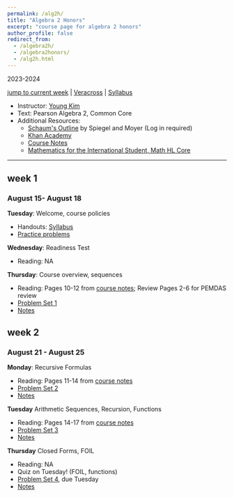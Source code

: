 ```yaml
---
permalink: /alg2h/
title: "Algebra 2 Honors"
excerpt: "course page for algebra 2 honors"
author_profile: false
redirect_from: 
  - /algebra2h/
  - /algebra2honors/
  - /alg2h.html
---
```

2023-2024


[jump to current week](#week-2) | [Veracross](https://accounts.veracross.com/vcs/portals/login) | [Syllabus](/files/alg2h/2324Alg2HSyllabus.pdf)

  * Instructor: [Young Kim](https://yxyzyxy.github.io/)
  * Text: Pearson Algebra 2, Common Core
  * Additional Resources:
    * [Schaum's Outline](https://drive.google.com/file/d/1ukws6VYOhGW4ATlJA-4aA0jrcP24paRJ/view?usp=sharing) by Spiegel and Moyer (Log in required)
    * [Khan Academy](https://www.khanacademy.org/math/algebra-home)
    * [Course Notes](/files/alg2coursenotes.pdf)
    * [Mathematics for the International Student, Math HL Core](https://www.haesemathematics.com/books/mathematics-core-topics-hl)
  
---

## week 1
### August 15- August 18
**Tuesday**: Welcome, course policies
  * Handouts: [Syllabus](/files/alg2h/2324Alg2HSyllabus.pdf)
  * [Practice problems](/files/2324alg2prelimpractice.pdf)
    
**Wednesday**: Readiness Test
  * Reading: NA
    
**Thursday**: Course overview, sequences
  * Reading: Pages 10-12 from [course notes](/files/alg2coursenotes.pdf); Review Pages 2-6 for PEMDAS review
  * [Problem Set 1](/files/alg2h/2324alg2hhw01f.pdf)
  * [Notes](/files/alg2h/081723hp2.pdf)
  
## week 2
### August 21 - August 25
**Monday**: Recursive Formulas
  * Reading: Pages 11-14 from [course notes](/files/alg2coursenotes.pdf)
  * [Problem Set 2](/files/alg2h/2324alg2hhw02f.pdf)
  * [Notes](/files/alg2h/082123p2.pdf)

**Tuesday** Arithmetic Sequences, Recursion, Functions
  * Reading: Pages 14-17 from [course notes](/files/alg2coursenotes.pdf)
  * [Problem Set 3](/files/alg2h/2324alg2hhw03f.pdf)
  * [Notes](/files/alg2h/082223p2.pdf)

**Thursday** Closed Forms, FOIL
  * Reading: NA
  * Quiz on Tuesday! (FOIL, functions)
  * [Problem Set 4](/files/alg2/2324alg2hhw04f.pdf), due Tuesday
  * [Notes](/files/alg2h/082423p2.pdf)
